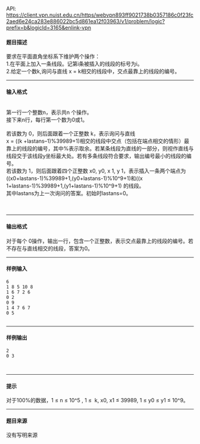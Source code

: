 API: https://client.vpn.nuist.edu.cn/https/webvpn893ff9021738b0357186c0f23fc2aed6e24ca283e886022bc5d861ea12f03963/v1/problem/logic?prefix=b&logicId=3165&enlink-vpn

#### 题目描述

要求在平面直角坐标系下维护两个操作：  
1.在平面上加入一条线段。记第i条被插入的线段的标号为i。  
2.给定一个数k,询问与直线 x = k相交的线段中，交点最靠上的线段的编号。    

---

#### 输入格式

   
第一行一个整数n，表示共n 个操作。  
接下来n行，每行第一个数为0或1。  
   
若该数为 0，则后面跟着一个正整数 k，表示询问与直线   
x = ((k +lastans–1)%39989+1)相交的线段中交点（包括在端点相交的情形）最靠上的线段的编号，其中%表示取余。若某条线段为直线的一部分，则视作直线与线段交于该线段y坐标最大处。若有多条线段符合要求，输出编号最小的线段的编号。  
若该数为 1，则后面跟着四个正整数 x0, y0, x 1, y 1，表示插入一条两个端点为  
((x0+lastans-1)%39989+1,(y0+lastans-1)%10^9+1)和((x  
1+lastans-1)%39989+1,(y1+lastans-1)%10^9+1) 的线段。  
其中lastans为上一次询问的答案。初始时lastans=0。   
   
 

---

#### 输出格式

对于每个 0操作，输出一行，包含一个正整数，表示交点最靠上的线段的编号。若不存在与直线相交的线段，答案为0。  

---

#### 样例输入
```
6 
1 8 5 10 8
1 6 7 2 6
0 2
0 9
1 4 7 6 7
0 5
 
```

---

#### 样例输出
```
2 
0 3 
 
 
```

---

#### 提示

对于100%的数据，1 ≤ n ≤ 10^5 , 1 ≤  k, x0, x1 ≤ 39989, 1 ≤ y0 ≤ y1 ≤ 10^9。

---

#### 题目来源

没有写明来源
